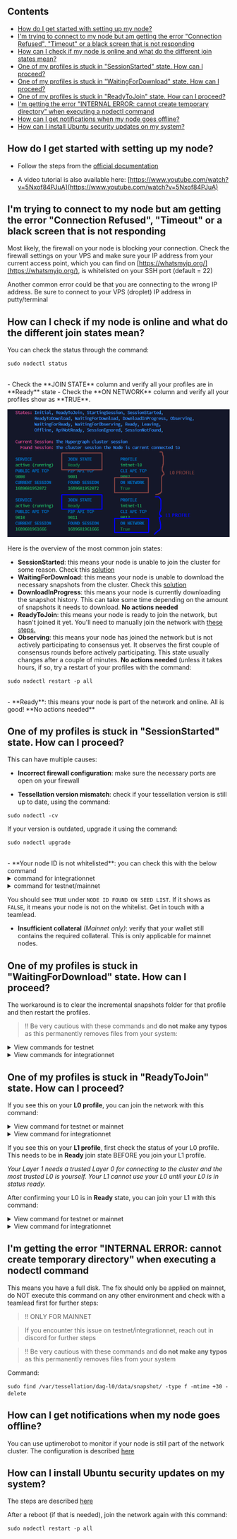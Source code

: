 ## Contents

- [How do I get started with setting up my node?](#how-do-i-get-started-with-setting-up-my-node)
- [I'm trying to connect to my node but am getting the error "Connection Refused", "Timeout" or a black screen that is not responding](#im-trying-to-connect-to-my-node-but-am-getting-the-error-connection-refused-timeout-or-a-black-screen-that-is-not-responding)
- [How can I check if my node is online and what do the different join states mean?](#how-can-i-check-if-my-node-is-online-and-what-do-the-different-join-states-mean)
- [One of my profiles is stuck in "SessionStarted" state. How can I proceed?](#one-of-my-profiles-is-stuck-in-sessionstarted-state-how-can-i-proceed)
- [One of my profiles is stuck in "WaitingForDownload" state. How can I proceed?](#one-of-my-profiles-is-stuck-in-waitingfordownload-state-how-can-i-proceed)
- [One of my profiles is stuck in "ReadyToJoin" state. How can I proceed?](#one-of-my-profiles-is-stuck-in-readytojoin-state-how-can-i-proceed)
- [I'm getting the error "INTERNAL ERROR: cannot create temporary directory" when executing a nodectl command](#im-getting-the-error-internal-error-cannot-create-temporary-directory-when-executing-a-nodectl-command)
- [How can I get notifications when my node goes offline?](#how-can-i-get-notifications-when-my-node-goes-offline)
- [How can I install Ubuntu security updates on my system?](#how-can-i-install-ubuntu-security-updates-on-my-system)

## How do I get started with setting up my node?
- Follow the steps from the [official documentation](https://docs.constellationnetwork.io/validate)

- A video tutorial is also available here: [https://www.youtube.com/watch?v=5Nxof84PJuA](https://www.youtube.com/watch?v=5Nxof84PJuA)

## I'm trying to connect to my node but am getting the error "Connection Refused", "Timeout" or a black screen that is not responding

Most likely, the firewall on your node is blocking your connection. Check the firewall settings on your VPS and make sure your IP address from your current access point, which you can find on [https://whatsmyip.org/](https://whatsmyip.org/), is whitelisted on your SSH port (default = 22) 

Another common error could be that you are connecting to the wrong IP address. Be sure to connect to your VPS (droplet) IP address in putty/terminal

## How can I check if my node is online and what do the different join states mean?

You can check the status through the command: 

```
sudo nodectl status
```
<br>
- Check the **JOIN STATE** column and verify all your profiles are in **Ready** state 
- Check the **ON NETWORK** column and verify all your profiles show as **TRUE**.

![Nodectl Status](images/nodectl_status.png)


Here is the overview of the most common join states:

- **SessionStarted**: this means your node is unable to join the cluster for some reason. Check this [solution](#one-of-my-profiles-is-stuck-in-sessionstarted-state-how-can-i-proceed)
- **WaitingForDownload**: this means your node is unable to download the necessary snapshots from the cluster. Check this [solution](#one-of-my-profiles-is-stuck-in-waitingfordownload-state-how-can-i-proceed)
- **DownloadInProgress**: this means your node is currently downloading the snapshot history. This can take some time depending on the amount of snapshots it needs to download. **No actions needed**
- **ReadyToJoin**: this means your node is ready to join the network, but hasn't joined it yet. You'll need to manually join the network with [these steps.](#one-of-my-profiles-is-stuck-in-readytojoin-state-how-can-i-proceed)
- **Observing**: this means your node has joined the network but is not actively participating to consensus yet. It observes the first couple of consensus rounds before actively participating. This state usually changes after a couple of minutes. **No actions needed** (unless it takes hours, if so, try a restart of your profiles with the command: 

```
sudo nodectl restart -p all
```
<br>
- **Ready**: this means your node is part of the network and online. All is good! **No actions needed**

## One of my profiles is stuck in "SessionStarted" state. How can I proceed?

This can have multiple causes:
- **Incorrect firewall configuration**: make sure the necessary ports are open on your firewall

- **Tessellation version mismatch**: check if your tessellation version is still up to date, using the command: 

```
sudo nodectl -cv
```

If your version is outdated, upgrade it using the command:

```
sudo nodectl upgrade
```
<br>
- **Your node ID is not whitelisted**: you can check this with the below command 

<details>
  <summary>command for integrationnet</summary>

<pre><code>sudo nodectl check_seedlist -p intnet-l0</code></pre>

</details>

<details>
  <summary>command for testnet/mainnet</summary>

<pre><code>sudo nodectl check_seedlist -p dag-l0</code></pre>

</details>

You should see `TRUE` under `NODE ID FOUND ON SEED LIST`. If it shows as `FALSE`, it means your node is not on the whitelist. Get in touch with a teamlead.


- **Insufficient collateral** *(Mainnet only)*: verify that your wallet still contains the required collateral. This is only applicable for mainnet nodes.

## One of my profiles is stuck in "WaitingForDownload" state. How can I proceed?

The workaround is to clear the incremental snapshots folder for that profile and then restart the profiles. 

> !! Be very cautious with these commands and **do not make any typos** as this permanently removes files from your system:

<details>
  <summary>View commands for testnet</summary>
Execute these 4 commands one by one:

<pre><code>sudo nodectl leave -p dag-l0

sudo nodectl leave -p dag-l1

sudo rm -rf /var/tessellation/dag-l0/data/incremental_snapshot

sudo nodectl restart -p all
</code></pre>

</details>

<details>
  <summary>View commands for integrationnet</summary>
Execute these 4 commands one by one:

<pre><code>sudo nodectl leave -p intnet-l0

sudo nodectl leave -p intnet-l1

sudo rm -rf /var/tessellation/intnet-l0/data/incremental_snapshot

sudo nodectl restart -p all
</code></pre>

</details>

## One of my profiles is stuck in "ReadyToJoin" state. How can I proceed?

If you see this on your **L0 profile**, you can join the network with this command:

<details>
  <summary>View command for testnet or mainnet</summary>

<pre><code>sudo nodectl join -p dag-l0</code></pre>

</details>

<details>
  <summary>View command for integrationnet</summary>

<pre><code>sudo nodectl join -p intnet-l0</code></pre>

</details>

If you see this on your **L1 profile**, first check the status of your L0 profile. This needs to be in **Ready** join state BEFORE you join your L1 profile.

*Your Layer 1 needs a trusted Layer 0 for connecting to the cluster and the most trusted L0 is yourself. Your L1 cannot use your L0 until your L0 is in status ready.*

After confirming your L0 is in **Ready** state, you can join your L1 with this command:

<details>
  <summary>View command for testnet or mainnet</summary>

<pre><code>sudo nodectl join -p dag-l1</code></pre>

</details>

<details>
  <summary>View command for integrationnet</summary>

<pre><code>sudo nodectl join -p intnet-l1</code></pre>

</details>

## I'm getting the error "INTERNAL ERROR: cannot create temporary directory" when executing a nodectl command

This means you have a full disk. The fix should only be applied on mainnet, do NOT execute this command on any other environment and check with a teamlead first for further steps:

> !! ONLY FOR MAINNET

> If you encounter this issue on testnet/integrationnet, reach out in discord for further steps

> !! Be very cautious with these commands and **do not make any typos** as this permanently removes files from your system

Command:
```
sudo find /var/tessellation/dag-l0/data/snapshot/ -type f -mtime +30 -delete
```

## How can I get notifications when my node goes offline?

You can use uptimerobot to monitor if your node is still part of the network cluster. The configuration is described [here](https://constellation.nebula-tech.io/knowledgebase/server-monitoring)

## How can I install Ubuntu security updates on my system?

The steps are described [here](https://constellation.nebula-tech.io/knowledgebase/server-updates)

After a reboot (if that is needed), join the network again with this command:

```
sudo nodectl restart -p all
```